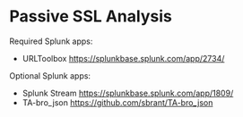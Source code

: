 # Passive SSL Analysis

Required Splunk apps:
- URLToolbox		https://splunkbase.splunk.com/app/2734/

Optional Splunk apps:
- Splunk Stream		https://splunkbase.splunk.com/app/1809/
- TA-bro_json		https://github.com/sbrant/TA-bro_json
